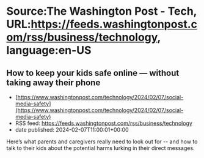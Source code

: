 # Source:The Washington Post - Tech, URL:https://feeds.washingtonpost.com/rss/business/technology, language:en-US

## How to keep your kids safe online — without taking away their phone
 - [https://www.washingtonpost.com/technology/2024/02/07/social-media-safety](https://www.washingtonpost.com/technology/2024/02/07/social-media-safety)
 - RSS feed: https://feeds.washingtonpost.com/rss/business/technology
 - date published: 2024-02-07T11:00:01+00:00

Here’s what parents and caregivers really need to look out for -- and how to talk to their kids about the potential harms lurking in their direct messages.

